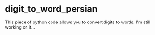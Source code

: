 # digit_to_word_persian
This piece of python code allows you to convert digits to words. I'm still working on it...
